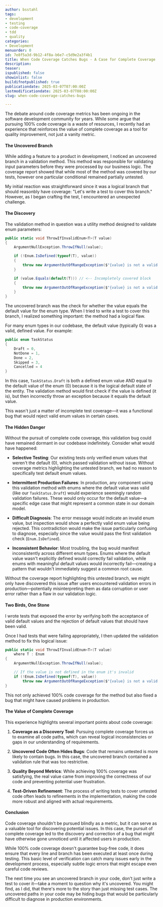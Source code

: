 ```yaml
---
author: bsstahl
tags:
- development
- testing
- code-coverage
- tdd
- quality
categories:
- Development
menuorder: 0
id: 7e8f5a3d-9b12-4f8a-b6e7-c5d9e2a3f4b1
title: When Code Coverage Catches Bugs - A Case for Complete Coverage
description: 
teaser: 
ispublished: false
showinlist: false
buildifnotpublished: true
publicationdate: 2025-03-07T07:00:00Z
lastmodificationdate: 2025-03-07T08:00:00Z
slug: when-code-coverage-catches-bugs

---
```

The debate around code coverage metrics has been ongoing in the software development community for years. While some argue that pursuing 100% code coverage is a waste of resources, I recently had an experience that reinforces the value of complete coverage as a tool for quality improvement, not just a vanity metric.

#### The Uncovered Branch

While adding a feature to a product in development, I noticed an uncovered branch in a validation method. This method was responsible for validating input parameters before they were processed by our business logic. The coverage report showed that while most of the method was covered by our tests, however one particular conditional remained partially untested.

My initial reaction was straightforward since it was a logical branch that should reasonbly have coverage: "Let's write a test to cover this branch." However, as I began crafting the test, I encountered an unexpected challenge.

#### The Discovery

The validation method in question was a utility method designed to validate enum parameters:

```csharp
public static void ThrowIfInvalidEnum<T>(T value)
{
    ArgumentNullException.ThrowIfNull(value);

    if (!Enum.IsDefined(typeof(T), value))
    {
        throw new ArgumentOutOfRangeException($"{value} is not a valid {typeof(T)}");
    }

    if (value.Equals(default(T))) // <-- Incompletely covered block
    {
        throw new ArgumentOutOfRangeException($"{value} is not a valid {typeof(T)}");
    }
}
```

The uncovered branch was the check for whether the value equals the default value for the enum type. When I tried to write a test to cover this branch, I realized something important: the method had a logical flaw.

For many enum types in our codebase, the default value (typically 0) was a valid, defined value. For example:

```csharp
public enum TaskStatus
{
    Draft = 0,
    NotDone = 1,
    Done = 2,
    Skipped = 3,
    Cancelled = 4
}
```

In this case, `TaskStatus.Draft` is both a defined enum value AND equal to the default value of the enum (0) because it is the logical default state of the entity. The validation method would first check if the value is defined (it is), but then incorrectly throw an exception because it equals the default value.

This wasn't just a matter of incomplete test coverage—it was a functional bug that would reject valid enum values in certain cases.

#### The Hidden Danger

Without the pursuit of complete code coverage, this validation bug could have remained dormant in our codebase indefinitely. Consider what would have happened:

* **Selective Testing**: Our existing tests only verified enum values that weren't the default (0), which passed validation without issue. Without coverage metrics highlighting the untested branch, we had no reason to specifically test default enum values.

* **Intermittent Production Failures**: In production, any component using this validation method with enums where the default value was valid (like our `TaskStatus.Draft`) would experience seemingly random validation failures. These would only occur for the default value—a specific edge case that might represent a common state in our domain model.

* **Difficult Diagnosis**: The error message would indicate an invalid enum value, but inspection would show a perfectly valid enum value being rejected. This contradiction would make the issue particularly confusing to diagnose, especially since the value would pass the first validation check (`Enum.IsDefined`).

* **Inconsistent Behavior**: Most troubling, the bug would manifest inconsistently across different enum types. Enums where the default value wasn't explicitly defined would correctly fail validation, while enums with meaningful default values would incorrectly fail—creating a pattern that wouldn't immediately suggest a common root cause.

Without the coverage report highlighting this untested branch, we might only have discovered this issue after users encountered validation errors in production—potentially misinterpreting them as data corruption or user error rather than a flaw in our validation logic.

#### Two Birds, One Stone

I wrote tests that exposed the error by verifying both the acceptance of valid default values and the rejection of default values that should have been valid.

Once I had tests that were failing appropriately, I then updated the validation method to fix this logical issue:

```csharp
public static void ThrowIfInvalidEnum<T>(T value)
    where T : Enum
{
    ArgumentNullException.ThrowIfNull(value);

    // If the value is not defined in the enum it's invalid
    if (!Enum.IsDefined(typeof(T), value))
        throw new ArgumentOutOfRangeException($"{value} is not a valid {typeof(T)}");
}
```

This not only achieved 100% code coverage for the method but also fixed a bug that might have caused problems in production.

#### The Value of Complete Coverage

This experience highlights several important points about code coverage:

1. **Coverage as a Discovery Tool**: Pursuing complete coverage forces us to examine all code paths, which can reveal logical inconsistencies or gaps in our understanding of requirements.

2. **Uncovered Code Often Hides Bugs**: Code that remains untested is more likely to contain bugs. In this case, the uncovered branch contained a validation rule that was too restrictive.

3. **Quality Beyond Metrics**: While achieving 100% coverage was satisfying, the real value came from improving the correctness of our code and preventing potential user frustration.

4. **Test-Driven Refinement**: The process of writing tests to cover untested code often leads to refinements in the implementation, making the code more robust and aligned with actual requirements.

#### Conclusion

Code coverage shouldn't be pursued blindly as a metric, but it can serve as a valuable tool for discovering potential issues. In this case, the pursuit of complete coverage led to the discovery and correction of a bug that might have otherwise gone unnoticed until it affected users in production.

While 100% code coverage doesn't guarantee bug-free code, it does ensure that every line and branch has been executed at least once during testing. This basic level of verification can catch many issues early in the development process, especially subtle logic errors that might escape even careful code reviews.

The next time you see an uncovered branch in your code, don't just write a test to cover it—take a moment to question why it's uncovered. You might find, as I did, that there's more to the story than just missing test cases. The uncovered paths in your code may be hiding bugs that would be particularly difficult to diagnose in production environments.
